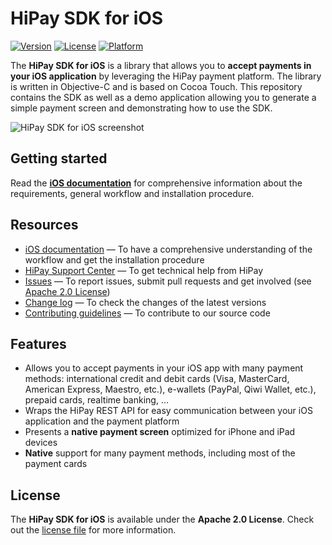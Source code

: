 # HiPay SDK for iOS

[![Version](https://img.shields.io/cocoapods/v/HiPayFullservice.svg?style=flat)](http://cocoapods.org/pods/HiPayFullservice)
[![License](https://img.shields.io/cocoapods/l/HiPayFullservice.svg?style=flat)](http://cocoapods.org/pods/HiPayFullservice)
[![Platform](https://img.shields.io/cocoapods/p/HiPayFullservice.svg?style=flat)](http://cocoapods.org/pods/HiPayFullservice)

The **HiPay SDK for iOS** is a library that allows you to **accept payments in your iOS application** by leveraging the HiPay payment platform. The library is written in Objective-C and is based on Cocoa Touch. This repository contains the SDK as well as a demo application allowing you to generate a simple payment screen and demonstrating how to use the SDK.

![HiPay SDK for iOS screenshot](screenshots.png)

## Getting started

Read the **[iOS documentation][doc-home]** for comprehensive information about the requirements, general workflow and installation procedure.

## Resources
- [iOS documentation][doc-home] — To have a comprehensive understanding of the workflow and get the installation procedure
- [HiPay Support Center][hipay-help] — To get technical help from HiPay
- [Issues][project-issues] — To report issues, submit pull requests and get involved (see [Apache 2.0 License][project-license])
- [Change log][project-changelog] — To check the changes of the latest versions
- [Contributing guidelines][project-contributing] — To contribute to our source code

## Features

- Allows you to accept payments in your iOS app with many payment methods: international credit and debit cards (Visa, MasterCard, American Express, Maestro, etc.), e-wallets (PayPal, Qiwi Wallet, etc.), prepaid cards, realtime banking, …
- Wraps the HiPay REST API for easy communication between your iOS application and the payment platform
- Presents a **native payment screen** optimized for iPhone and iPad devices
- **Native** support for many payment methods, including most of the payment cards

## License

The **HiPay SDK for iOS** is available under the **Apache 2.0 License**. Check out the [license file][project-license] for more information.

[doc-home]: https://developer.hipay.com/doc/hipay-enterprise-sdk-ios/

[hipay-help]: https://support.hipay.com/hc/fr

[project-issues]: https://github.com/hipay/hipay-fullservice-sdk-ios/issues

[project-license]: LICENSE.md
[project-changelog]: CHANGELOG.md
[project-contributing]: CONTRIBUTING.md
